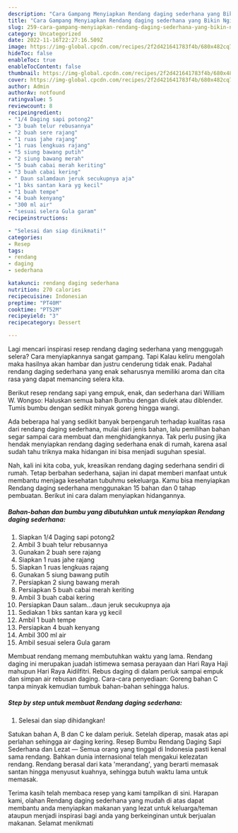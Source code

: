 ```yaml
---
description: "Cara Gampang Menyiapkan Rendang daging sederhana yang Bikin Ngiler "
title: "Cara Gampang Menyiapkan Rendang daging sederhana yang Bikin Ngiler "
slug: 259-cara-gampang-menyiapkan-rendang-daging-sederhana-yang-bikin-ngiler
category: Uncategorized
date: 2022-11-16T22:27:16.509Z
image: https://img-global.cpcdn.com/recipes/2f2d421641783f4b/680x482cq70/rendang-daging-sederhana-foto-resep-utama.jpg
hideToc: false
enableToc: true
enableTocContent: false
thumbnail: https://img-global.cpcdn.com/recipes/2f2d421641783f4b/680x482cq70/rendang-daging-sederhana-foto-resep-utama.jpg
cover: https://img-global.cpcdn.com/recipes/2f2d421641783f4b/680x482cq70/rendang-daging-sederhana-foto-resep-utama.jpg
author: Admin
authorAv: notfound
ratingvalue: 5
reviewcount: 8
recipeingredient:
- "1/4 Daging sapi potong2"
- "3 buah telur rebusannya"
- "2 buah sere rajang"
- "1 ruas jahe rajang"
- "1 ruas lengkuas rajang"
- "5 siung bawang putih"
- "2 siung bawang merah"
- "5 buah cabai merah keriting"
- "3 buah cabai kering"
- " Daun salamdaun jeruk secukupnya aja"
- "1 bks santan kara yg kecil"
- "1 buah tempe"
- "4 buah kenyang"
- "300 ml air"
- "sesuai selera Gula garam"
recipeinstructions:

- "Selesai dan siap dinikmati!"
categories:
- Resep
tags:
- rendang
- daging
- sederhana

katakunci: rendang daging sederhana 
nutrition: 270 calories
recipecuisine: Indonesian
preptime: "PT40M"
cooktime: "PT52M"
recipeyield: "3"
recipecategory: Dessert

---
```



Lagi mencari inspirasi resep rendang daging sederhana yang menggugah selera? Cara menyiapkannya sangat gampang. Tapi Kalau keliru mengolah maka hasilnya akan hambar dan justru cenderung tidak enak. Padahal rendang daging sederhana yang enak seharusnya memiliki aroma dan cita rasa yang dapat memancing selera kita.


Berikut resep rendang sapi yang empuk, enak, dan sederhana dari William W. Wongso: Haluskan semua bahan Bumbu dengan diulek atau diblender. Tumis bumbu dengan sedikit minyak goreng hingga wangi.

Ada beberapa hal yang sedikit banyak berpengaruh terhadap kualitas rasa dari rendang daging sederhana, mulai dari jenis bahan, lalu pemilihan bahan segar sampai cara membuat dan menghidangkannya. Tak perlu pusing jika hendak menyiapkan rendang daging sederhana enak di rumah, karena asal sudah tahu triknya maka hidangan ini bisa menjadi suguhan spesial.


Nah, kali ini kita coba, yuk, kreasikan rendang daging sederhana sendiri di rumah. Tetap berbahan sederhana, sajian ini dapat memberi manfaat untuk membantu menjaga kesehatan tubuhmu sekeluarga. Kamu bisa menyiapkan Rendang daging sederhana menggunakan 15 bahan dan 0 tahap pembuatan. Berikut ini cara dalam menyiapkan hidangannya.

<!--inarticleads1-->

##### Bahan-bahan dan bumbu yang dibutuhkan untuk menyiapkan Rendang daging sederhana:

1. Siapkan 1/4 Daging sapi potong2
1. Ambil 3 buah telur rebusannya
1. Gunakan 2 buah sere rajang
1. Siapkan 1 ruas jahe rajang
1. Siapkan 1 ruas lengkuas rajang
1. Gunakan 5 siung bawang putih
1. Persiapkan 2 siung bawang merah
1. Persiapkan 5 buah cabai merah keriting
1. Ambil 3 buah cabai kering
1. Persiapkan  Daun salam...daun jeruk secukupnya aja
1. Sediakan 1 bks santan kara yg kecil
1. Ambil 1 buah tempe
1. Persiapkan 4 buah kenyang
1. Ambil 300 ml air
1. Ambil sesuai selera Gula garam


Membuat rendang memang membutuhkan waktu yang lama. Rendang daging ini merupakan juadah istimewa semasa perayaan dan Hari Raya Haji mahupun Hari Raya Aidilfitri. Rebus daging di dalam periuk sampai empuk dan simpan air rebusan daging. Cara-cara penyediaan: Goreng bahan C tanpa minyak kemudian tumbuk bahan-bahan sehingga halus. 

<!--inarticleads2-->

##### Step by step untuk membuat Rendang daging sederhana:


1. Selesai dan siap dihidangkan!

Satukan bahan A, B dan C ke dalam periuk. Setelah diperap, masak atas api perlahan sehingga air daging kering. Resep Bumbu Rendang Daging Sapi Sederhana dan Lezat — Semua orang yang tinggal di Indonesia pasti kenal sama rendang. Bahkan dunia internasional telah mengakui kelezatan rendang. Rendang berasal dari kata &#39;merandang&#39;, yang berarti memasak santan hingga menyusut kuahnya, sehingga butuh waktu lama untuk memasak. 

Terima kasih telah membaca resep yang kami tampilkan di sini. Harapan kami, olahan Rendang daging sederhana yang mudah di atas dapat membantu anda menyiapkan makanan yang lezat untuk keluarga/teman ataupun menjadi inspirasi bagi anda yang berkeinginan untuk berjualan makanan. Selamat menikmati
